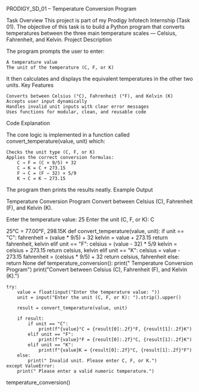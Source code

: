 PRODIGY_SD_01 – Temperature Conversion Program

Task Overview This project is part of my Prodigy Infotech Internship (Task 01).
The objective of this task is to build a Python program that converts temperatures between the three main temperature scales — Celsius, Fahrenheit, and Kelvin.
Project Description

The program prompts the user to enter:

    A temperature value
    The unit of the temperature (C, F, or K)

It then calculates and displays the equivalent temperatures in the other two units.
Key Features

    Converts between Celsius (°C), Fahrenheit (°F), and Kelvin (K)
    Accepts user input dynamically
    Handles invalid unit inputs with clear error messages
    Uses functions for modular, clean, and reusable code

Code Explanation

The core logic is implemented in a function called convert_temperature(value, unit) which:

    Checks the unit type (C, F, or K)
    Applies the correct conversion formulas:
        C → F = (C × 9/5) + 32
        C → K = C + 273.15
        F → C = (F − 32) × 5/9
        K → C = K − 273.15

The program then prints the results neatly.
Example Output

Temperature Conversion Program Convert between Celsius (C), Fahrenheit (F), and Kelvin (K).

Enter the temperature value: 25 Enter the unit (C, F, or K): C

25°C = 77.00°F, 298.15K
def convert_temperature(value, unit):
    if unit == "C":
        fahrenheit = (value * 9/5) + 32
        kelvin = value + 273.15
        return fahrenheit, kelvin
    elif unit == "F":
        celsius = (value - 32) * 5/9
        kelvin = celsius + 273.15
        return celsius, kelvin
    elif unit == "K":
        celsius = value - 273.15
        fahrenheit = (celsius * 9/5) + 32
        return celsius, fahrenheit
    else:
        return None
def temperature_conversion():
    print(" Temperature Conversion Program")
    print("Convert between Celsius (C), Fahrenheit (F), and Kelvin (K).")

    try:
        value = float(input("Enter the temperature value: "))
        unit = input("Enter the unit (C, F, or K): ").strip().upper()

        result = convert_temperature(value, unit)

        if result:
            if unit == "C":
                print(f"{value}°C = {result[0]:.2f}°F, {result[1]:.2f}K")
            elif unit == "F":
                print(f"{value}°F = {result[0]:.2f}°C, {result[1]:.2f}K")
            elif unit == "K":
                print(f"{value}K = {result[0]:.2f}°C, {result[1]:.2f}°F")
        else:
            print(" Invalid unit. Please enter C, F, or K.")
    except ValueError:
        print(" Please enter a valid numeric temperature.")

temperature_conversion()
